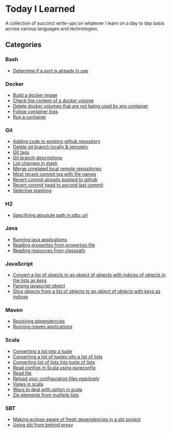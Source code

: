 # Today I Learned

A collection of succinct write-ups on whatever I learn on a day to day basis across various languages and technologies.

## Categories

### Bash
- [Determine if a port is already in use](https://github.com/codingkapoor/til/blob/master/bash/determine-if-port-is-already-in-use.md)

### Docker
- [Build a docker image](https://github.com/codingkapoor/til/blob/master/docker/build-a-docker-image.md)
- [Check the content of a docker volume](https://github.com/codingkapoor/til/blob/master/docker/check-the-content-of-a-docker-volume.md)
- [Delete docker volumes that are not being used by any container]()
- [Follow container logs]()
- [Run a container]()

### Git
- [Adding code to existing github repository](https://github.com/codingkapoor/til/blob/master/git/adding-code-to-existing-github-repository.md)
- [Delete git branch locally & remotely](https://github.com/codingkapoor/til/blob/master/git/delete-branches-locally-and-remotely.md)
- [Git tags](https://github.com/codingkapoor/til/blob/master/git/git-tags.md)
- [Git branch descriptions](https://github.com/codingkapoor/til/blob/master/git/git-branch-descriptions.md)
- [List changes in stash](https://github.com/codingkapoor/til/blob/master/git/list-changes-in-stash.md)
- [Merge unrelated local remote repositories](https://github.com/codingkapoor/til/blob/master/git/merge-unrelated-local-remote-repos.md)
- [Most recent commit log with file names](https://github.com/codingkapoor/til/blob/master/git/most-recent-commit-log-with-file-names.md)
- [Revert commit already pushed to github](https://github.com/codingkapoor/til/blob/master/git/revert-commit-already-pushed-to-github.md)
- [Revert commit head to second last commit](https://github.com/codingkapoor/til/blob/master/git/revert-commit-head-to-second-last-commit.md)
- [Selective stashing](https://github.com/codingkapoor/til/blob/master/git/selective-stashing.md)

### H2
- [Specifying absolute path in jdbc url](https://github.com/codingkapoor/til/blob/master/h2/specifying-absolute-path-in-jdbc-url.md)

### Java
- [Running java applications](https://github.com/codingkapoor/til/blob/master/java/running-java-applications.md)
- [Reading properties from properties file](https://github.com/codingkapoor/til/blob/master/java/reading-properties-from-properties-file.md)
- [Reading resources from classpath](https://github.com/codingkapoor/til/blob/master/java/reading-resources-from-classpath.md)

### JavaScript
- [Convert a list of objects to an object of objects with indices of objects in the lists as keys](https://github.com/codingkapoor/til/blob/master/javascript/convert-object-list-to-object-of-objects-with-indices-as-keys.md)
- [Parsing javascript object](https://github.com/codingkapoor/til/blob/master/javascript/parsing-javascript-object.md)
- [Slice objects from a list of objects to an object of objects with keys as indices](https://github.com/codingkapoor/til/blob/master/javascript/slice-objects-from-objects-list-to-object-of-objects-with-keys-as-indices.md)

### Maven
- [Resolving dependencies](https://github.com/codingkapoor/til/blob/master/maven/resolving-dependencies.md)
- [Running maven applications](https://github.com/codingkapoor/til/blob/master/maven/running-maven-application.md)

### Scala
- [Converting a list into a tuple](https://github.com/codingkapoor/til/blob/master/scala/converting-a-list-into-a-tuple.md)
- [Converting a list of tuples into a list of lists](https://github.com/codingkapoor/til/blob/master/scala/converting-list-of-tuples-into-list-of-lists.md)
- [Converting list of lists into tuple of lists](https://github.com/codingkapoor/til/blob/master/scala/converting-list-of-lists-into-tuple-of-lists.md)
- [Read configs in Scala using pureconfig](https://github.com/codingkapoor/til/blob/master/scala/read-configs-in-scala-using-pureconfig.md)
- [Read file](https://github.com/codingkapoor/til/blob/master/scala/read-file.md)
- [Reload your configuration files reactively](https://github.com/codingkapoor/til/blob/master/scala/reload-your-configuration-files-reactively.md)
- [Views in scala](https://github.com/codingkapoor/til/blob/master/scala/views-in-scala.md)
- [Ways to deal with option in scala](https://github.com/codingkapoor/til/blob/master/scala/ways-to-deal-with-option-in-scala.md)
- [Zip elements from multiple lists](https://github.com/codingkapoor/til/blob/master/scala/zip-elements-from-multiple-lists.md)

### SBT
- [Making eclipse aware of fresh dependencies in a sbt project](https://github.com/codingkapoor/til/blob/master/sbt/making-eclipse-aware-of-fresh-dependencies.md)
- [Using sbt from behind proxy](https://github.com/codingkapoor/til/blob/master/sbt/using-sbt-from-behind-proxy.md)
